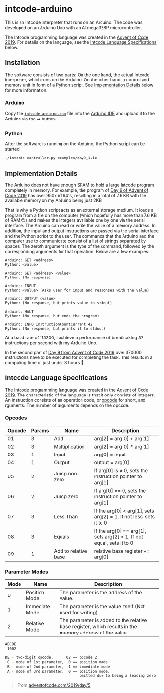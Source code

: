 # intcode-arduino

This is an Intcode interpreter that runs on an Arduino.
The code was developed on an Arduino Uno with an ATmega328P microcontroller.

The Intcode programming language was created in the [Advent of Code 2019](https://www.adventofcode.com/2019). For details on the language, see the [Intcode Language Specifications](#intcode-language-specifications) below.

## Installation

The software consists of two parts: On the one hand, the actual Intcode interpreter, which runs on the Arduino. On the other hand, a control and memory unit in form of a Python script. See [Implementation Details](#implementation-details) below for more information.

### Arduino

Copy the [`intcode-arduino.ino`](https://github.com/linus-k519/intcode-arduino/blob/main/intcode-arduino.ino) file into the [Arduino IDE](https://www.arduino.cc/en/software) and upload it to the Arduino via the ➡️ button.

### Python

After the software is running on the Arduino, the Python script can be started.

```bash
./intcode-controller.py examples/day9_1.ic
```

## Implementation Details

The Arduino does not have enough SRAM to hold a large Intcode program completely in memory. For example, the program of [Day 9 of Advent of Code 2019](https://adventofcode.com/2019/day/9) has over 950x int64's, resulting in a total of 7.6 KB with the available memory on my Arduino being just 2KB.

That is why a Python script acts as an external storage medium. It loads a program from a file on the computer (which hopefully has more than 7.6 KB of RAM 😉) and makes the integers available one by one via the serial interface. The Arduino can read or write the value of a memory address. In addition, the input and output instructions are passed via the serial interface and the Python script to the user.
The commands that the Arduino and the computer use to communicate consist of a list of strings separated by spaces. The zeroth argument is the type of the command, followed by the corresponding arguments for that operation. Below are a few examples:

```
Arduino: GET <address>
Python: <value>

Arduino: SET <address> <value>
Python: (No response)

Arduino: INPUT
Python: <value> (Asks user for input and responses with the value)

Arduino: OUTPUT <value>
Python: (No response, but prints value to stdout)

Arduino: HALT
Python: (No response, but ends the program)

Arduino: INFO InstructionCountCurrent 42
Python: (No response, but prints it to stdout)
```

At a baud rate of 115200, I achieve a performance of breathtaking 37 instructions per second with my Arduino Uno.

In the second part of [Day 9 from Advent of Code 2019](https://adventofcode.com/2019/day/9) over 370000 instructions have to be executed for completing the task. This results in a computing time of just under 3 hours 🎉.

## Intcode Language Specifications

The Intcode programming language was created in the [Advent of Code 2019](adventofcode.com/2019).
The characteristic of the language is that it only consists of integers. An instruction consists of an operation code, or [opcode](#opcodes) for short, and rguments. The number of arguments depends on the opcode.

### Opcodes

| Opcode | Params | Name                 | Description                                                  |
| ------ | ------ | -------------------- | ------------------------------------------------------------ |
| 01     | 3      | Add                  | arg[2] = arg[0] + arg[1]                                     |
| 02     | 3      | Multiplication       | arg[2] = arg[0] * arg[1]                                     |
| 03     | 1      | Input                | arg[0] = input                                               |
| 04     | 1      | Output               | output = arg[0]                                              |
| 05     | 2      | Jump non-zero        | If arg[0] is ≠ 0, sets the instruction pointer to arg[1]     |
| 06     | 2      | Jump zero            | If arg[0] == 0, sets the instruction pointer to arg[1]       |
| 07     | 3      | Less Than            | If the arg[0] < arg[1], sets arg[2] = 1. If not less, sets it to 0 |
| 08     | 3      | Equals               | If the arg[0] == arg[1], sets arg[2] = 1. If not equal, sets it to 0 |
| 09     | 1      | Add to relative base | relative base register += arg[0]                             |

### Parameter Modes

| Mode | Name           | Description                                                  |
| ---- | -------------- | ------------------------------------------------------------ |
| 0    | Position Mode  | The parameter is the address of the value.                   |
| 1    | Immediate Mode | The parameter is the value itself (Not used for writing).    |
| 2    | Relative Mode  | The parameter is added to the relative base register, which results in the memory address of the value. |

```bash
ABCDE
 1002

DE - two-digit opcode,      02 == opcode 2
 C - mode of 1st parameter,  0 == position mode
 B - mode of 2nd parameter,  1 == immediate mode
 A - mode of 3rd parameter,  0 == position mode,
                                  omitted due to being a leading zero
```
> From [adventofcode.com/2019/day/5](https://adventofcode.com/2019/day/5)
